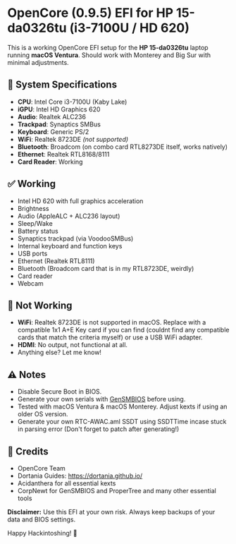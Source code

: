 # OpenCore (0.9.5) EFI for HP 15-da0326tu (i3-7100U / HD 620)

This is a working OpenCore EFI setup for the **HP 15-da0326tu** laptop running **macOS Ventura**. Should work with Monterey and Big Sur with minimal adjustments.

## 🔧 System Specifications

- **CPU**: Intel Core i3-7100U (Kaby Lake)
- **iGPU**: Intel HD Graphics 620
- **Audio**: Realtek ALC236
- **Trackpad**: Synaptics SMBus
- **Keyboard**: Generic PS/2 
- **WiFi**: Realtek 8723DE *(not supported)*
- **Bluetooth**: Broadcom (on combo card RTL8273DE itself, works natively)
- **Ethernet**: Realtek RTL8168/8111
- **Card Reader**: Working

## ✅ Working

- Intel HD 620 with full graphics acceleration
- Brightness
- Audio (AppleALC + ALC236 layout)
- Sleep/Wake
- Battery status
- Synaptics trackpad (via VoodooSMBus)
- Internal keyboard and function keys
- USB ports
- Ethernet (Realtek RTL8111)
- Bluetooth (Broadcom card that is in my RTL8723DE, weirdly)
- Card reader
- Webcam

## 🚫 Not Working

- **WiFi**: Realtek 8723DE is not supported in macOS. Replace with a compatible 1x1 A+E Key card if you can find (couldnt find any compatible cards that match the criteria myself) or use a USB WiFi adapter.
- **HDMI**: No output, not functional at all.
- Anything else? Let me know!

## ⚠️ Notes

- Disable Secure Boot in BIOS.
- Generate your own serials with [GenSMBIOS](https://github.com/corpnewt/GenSMBIOS) before using.
- Tested with macOS Ventura & macOS Monterey. Adjust kexts if using an older OS version.
- Generate your own RTC-AWAC.aml SSDT using SSDTTime incase stuck in parsing error (Don't forget to patch after generating!)


## 💬 Credits

- OpenCore Team
- Dortania Guides: https://dortania.github.io/
- Acidanthera for all essential kexts
- CorpNewt for GenSMBIOS and ProperTree and many other essential tools



**Disclaimer:** Use this EFI at your own risk. Always keep backups of your data and BIOS settings.

Happy Hackintoshing! 🍏
